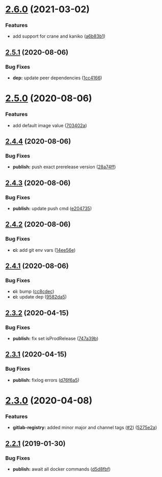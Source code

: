 # [2.6.0](https://github.com/alexanderbabel/semantic-release-docker/compare/v2.5.1...v2.6.0) (2021-03-02)


### Features

* add support for crane and kaniko ([a6b83b1](https://github.com/alexanderbabel/semantic-release-docker/commit/a6b83b1dd3089fc169e0708a0355ff9a8bf6ec8b))

## [2.5.1](https://github.com/alexanderbabel/semantic-release-docker/compare/v2.5.0...v2.5.1) (2020-08-06)


### Bug Fixes

* **dep:** update peer dependencies ([1cc4166](https://github.com/alexanderbabel/semantic-release-docker/commit/1cc41665df49b1ac047c6a23a7e75722422e0bed))

# [2.5.0](https://github.com/alexanderbabel/semantic-release-docker/compare/v2.4.4...v2.5.0) (2020-08-06)


### Features

* add default image value ([703402a](https://github.com/alexanderbabel/semantic-release-docker/commit/703402a1a85cd8ff648d46658657716e7921339d))

## [2.4.4](https://github.com/alexanderbabel/semantic-release-docker/compare/v2.4.3...v2.4.4) (2020-08-06)


### Bug Fixes

* **publish:** push exact prerelease version ([28a74ff](https://github.com/alexanderbabel/semantic-release-docker/commit/28a74fff59982f02b96959c6dba81dddca32e93a))

## [2.4.3](https://github.com/alexanderbabel/semantic-release-docker/compare/v2.4.2...v2.4.3) (2020-08-06)


### Bug Fixes

* **publish:** update push cmd ([e204735](https://github.com/alexanderbabel/semantic-release-docker/commit/e204735ecac6c68cf316bec3ab33b34cbfed98f1))

## [2.4.2](https://github.com/alexanderbabel/semantic-release-docker/compare/v2.4.1...v2.4.2) (2020-08-06)


### Bug Fixes

* **ci:** add git env vars ([14ee56e](https://github.com/alexanderbabel/semantic-release-docker/commit/14ee56e9a262e5c117e11fb80c932a64b9e06f20))

## [2.4.1](https://github.com/alexanderbabel/semantic-release-docker/compare/v2.4.0...v2.4.1) (2020-08-06)


### Bug Fixes

* **ci:** bump ([cc8cdec](https://github.com/alexanderbabel/semantic-release-docker/commit/cc8cdecb06a24628470ecde4c355ca6ca8dabd37))
* **ci:** update dep ([9582da5](https://github.com/alexanderbabel/semantic-release-docker/commit/9582da5e9fdfc57b34c563c99b75c7e1ef98d346))

## [2.3.2](https://github.com/lgaticaq/semantic-release-gitlab-registry/compare/v2.3.1...v2.3.2) (2020-04-15)


### Bug Fixes

* **publish:** fix set isProdRelease ([747a39b](https://github.com/lgaticaq/semantic-release-gitlab-registry/commit/747a39b))

## [2.3.1](https://github.com/lgaticaq/semantic-release-gitlab-registry/compare/v2.3.0...v2.3.1) (2020-04-15)


### Bug Fixes

* **publish:** fixlog errors ([d76f6a5](https://github.com/lgaticaq/semantic-release-gitlab-registry/commit/d76f6a5))

# [2.3.0](https://github.com/lgaticaq/semantic-release-gitlab-registry/compare/v2.2.1...v2.3.0) (2020-04-08)


### Features

* **gitlab-registry:** added minor major and channel tags ([#2](https://github.com/lgaticaq/semantic-release-gitlab-registry/issues/2)) ([5275e2a](https://github.com/lgaticaq/semantic-release-gitlab-registry/commit/5275e2a))

## [2.2.1](https://github.com/lgaticaq/semantic-release-gitlab-registry/compare/v2.2.0...v2.2.1) (2019-01-30)


### Bug Fixes

* **publish:** await all docker commands ([d5d8fbf](https://github.com/lgaticaq/semantic-release-gitlab-registry/commit/d5d8fbf))
